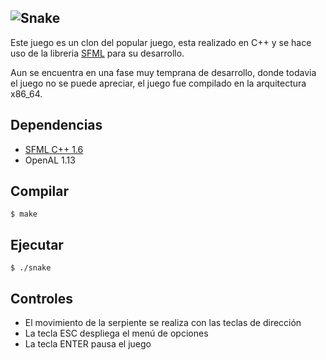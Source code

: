 ![Snake](https://raw.github.com/rkmax/snake/master/assets/snake_title.png)
-----

Este juego es un clon del popular juego, esta realizado en C++ y se hace uso de la libreria [SFML][1] para su desarrollo.

Aun se encuentra en una fase muy temprana de desarrollo, donde todavia el juego no se puede apreciar, el juego fue compilado en la arquitectura x86_64.

## Dependencias

- [SFML C++ 1.6](http://www.sfml-dev.org/download.php)
- OpenAL 1.13

## Compilar

    $ make

## Ejecutar

    $ ./snake

## Controles

- El movimiento de la serpiente se realiza con las teclas de dirección
- La tecla ESC despliega el menú de opciones
- La tecla ENTER pausa el juego

[1]:http://www.sfml-dev.org